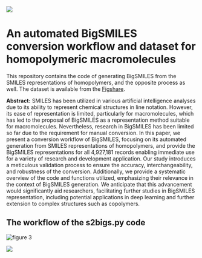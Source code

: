 <img src="https://capsule-render.vercel.app/api?type=egg&color=99CCFF&height=50&section=header"/>


# An automated BigSMILES conversion workflow and dataset for homopolymeric macromolecules

This repository contains the code of generating BigSMILES from the SMILES representations of homopolymers, and the opposite process as well.
The dataset is available from the [Figshare](https://figshare.com/s/813ca7794bd9257e9843).

**Abstract:**
SMILES has been utilized in various artificial intelligence analyses due to its ability to represent chemical structures in line notation. However, its ease of representation is limited, particularly for macromolecules, which has led to the proposal of BigSMILES as a representation method suitable for macromolecules. Nevertheless, research in BigSMILES has been limited so far due to the requirement for manual conversion. In this paper, we present a conversion workflow of BigSMILES, focusing on its automated generation from SMILES representations of homopolymers, and provide the BigSMILES representations for all 4,927,181 records enabling immediate use for a variety of research and development application. Our study introduces a meticulous validation process to ensure the accuracy, interchangeability, and robustness of the conversion. Additionally, we provide a systematic overview of the code and functions utilized, emphasizing their relevance in the context of BigSMILES generation. We anticipate that this advancement would significantly aid researchers, facilitating further studies in BigSMILES representation, including potential applications in deep learning and further extension to complex structures such as copolymers.

## The workflow of the s2bigs.py code
![figure 3](https://github.com/CDAL-SChoi/BigSMILES_homopolymer/assets/50295574/c4a513b2-bf22-463e-801c-ad271990b358)




<img src="https://capsule-render.vercel.app/api?type=egg&color=99CCFF&height=50&section=footer"/>
